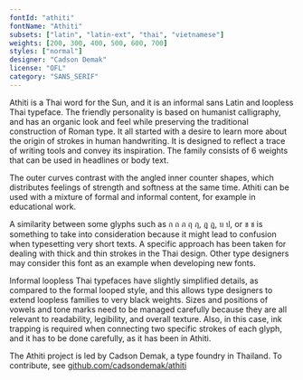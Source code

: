 ```yaml
---
fontId: "athiti"
fontName: "Athiti"
subsets: ["latin", "latin-ext", "thai", "vietnamese"]
weights: [200, 300, 400, 500, 600, 700]
styles: ["normal"]
designer: "Cadson Demak"
license: "OFL"
category: "SANS_SERIF"
---
```


<p>
Athiti is a Thai word for the Sun, and it is an informal sans Latin and loopless Thai typeface. 
The friendly personality is based on humanist calligraphy, and has an organic look and feel while preserving the traditional construction of Roman type. 
It all started with a desire to learn more about the origin of strokes in human handwriting. 
It is designed to reflect a trace of writing tools and convey its inspiration. 
The family consists of 6 weights that can be used in headlines or body text.
</p>
<p>
The outer curves contrast with the angled inner counter shapes, which distributes feelings of strength and softness at the same time. 
Athiti can be used with a mixture of formal and informal content, for example in educational work.
</p>
<p>
A similarity between some glyphs such as ก ถ ภ ฤ ฦ, ฎ ฏ, บ ป, or ข ช is something to take into consideration because it might lead to confusion when typesetting very short texts. 
A specific approach has been taken for dealing with thick and thin strokes in the Thai design. 
Other type designers may consider this font as an example when developing new fonts. 
</p>
<p>
Informal loopless Thai typefaces have slightly simplified details, as compared to the formal looped style, and this allows type designers to extend loopless families to very black weights.
Sizes and positions of vowels and tone marks need to be managed carefully because they are all relevant to readability, legibility, and overall texture.
Also, in this case, ink trapping is required when connecting two specific strokes of each glyph, and it has to be done carefully, as it has been in Athiti.
</p>
<p>
The Athiti project is led by Cadson Demak, a type foundry in Thailand. 
To contribute, see <a href="http://www.github.com/cadsondemak/athiti">github.com/cadsondemak/athiti</a>
</p>